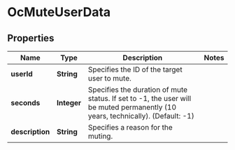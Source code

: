 

# OcMuteUserData


## Properties

| Name | Type | Description | Notes |
|------------ | ------------- | ------------- | -------------|
|**userId** | **String** | Specifies the ID of the target user to mute. |  |
|**seconds** | **Integer** | Specifies the duration of mute status. If set to -1, the user will be muted permanently (10 years, technically). (Default: -1) |  |
|**description** | **String** | Specifies a reason for the muting. |  |



